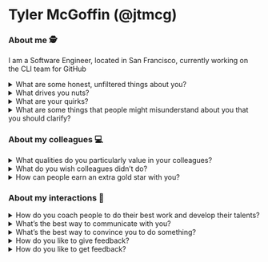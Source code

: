 # Tyler McGoffin (@jtmcg)

### About me 🕵️
I am a Software Engineer, located in San Francisco, currently working on the CLI team for GitHub 

<details>
  <summary>What are some honest, unfiltered things about you?</summary>
  * I've followed a circuitious route into tech. I started as a 🧑‍🔬 research scientist in photovoltaics (solar panel physics), 🧑‍🏫 taught abroad and domestically, 👾 designed and shipped video games, and eventually landed in 💻 tech where I've been both an Engineer and a Manager. All of these careers have contributed significantly to my success in tech so far.
  * I am an Eagle Scout 🦅 This seeded my love of the outdoors, including 🏕️, 🥾, 🎣, 🏹, and more
  * I am a triathlete 🏊 🚴 🏃 with a broken metabolism. I have a genetic disorder called [MCADD (Medium Chain Acyl-CoA Dehydrogenase Deficiency)](https://www.nhs.uk/conditions/mcadd/) that means I don't metabolize fat correctly and instead create toxins. It makes fueling during races, especially long distances, difficult
  * I love storytelling and D&D, and have a group that I play with weekly 🏰 🎲 🐉
  * I love dancing and dance music 🪩 I'm usually the best dancer at the wedding 😝
  * I will call you on your 💩 after asking enough questions to determine that it is, in fact, 💩
  * I'm married to the wickedly smart, incredibly talented, and astonishingly beautiful [@orhanna14](https://github.com/orhanna14). We have a giant, dire-floof-of-a-dog named Günter
</details>
	
<details>
  <summary>What drives you nuts?</summary>
  * Folks offloading decisions they own (not the same as delegating - delegating is great!)
  * Gaslighting, tribalism, and gatekeeping
  * An "I" vs "we" mentaility
  * Stating your opinions/assumptions as facts
  * Valuing correctness over improving/learning
  * Writing tests *after* writing code
</details> 

<details>
  <summary>What are your quirks?</summary>
  * I'm extremely social and chatty. I have learned to count in my head in group settings to make room for others to talk. What feels like _forever_ for me is really not that long at all 😅
  * My emoji game is strong... It has to be, because I'm quite sarcastic and love to keep communication light. Emojis _really_ help me communicate the tone of written text and are especially helpful for my dry humor/wit
  * Perfect is the enemy of good, so I'll prioritize pragmatism over perfectionism
  * My background in Physics 🧪 makes me very data-savvy and I heavily rely on data for decision making. However, I'm just as happy to make an uninformed bet *if* we've labelled it as such, have a hypothesis, and can't validate the outcomes
</details>
  
<details>
  <summary>What are some things that people might misunderstand about you that you should clarify?</summary>
  * When problem solving together, I can get intense. Some people have gotten uncomfortable with this, interpretting it as 😡 or 😖, but it really just means I'm very passionate about the problem
  * I have strong opinions, loosely held. That means I'll challenge you if we disagree, but I'm really just eager for you to change my mind - which I do. A LOT! There's a lot of smart people around and learning from them is 🔥
  * I believe that people problems are business problems 👥, so if work seems to halt in order to help myself or a colleague through something personal, it's still work-related to me
  * I am a firm believer in the 80/20 rule: you can get 80% of the way there (learning a new tool, understanding a problem, etc.) with 20% of the effort. I'm often content to stop there (unless 100% is necessary), which some folks interpret as a "lack of attention to detail" at times
  * I'm very comfortable taking charge/facilitating and will often slide into that role if I think a group needs it. Sometimes I overstep, here, and I welcome any feedback about this
  * When receiving feedback, I'll often ask a ton of clarifying questions. I am not challenging the validity of your feedback, but trying to narrow down the specific actions, feelings, behaviors, etc. that prompted the feedback so I have something specific to work on. I love getting feedback!! Please send it my way early and often 🫶
</details>

### About my colleagues 💻

<details>
  <summary>What qualities do you particularly value in your colleagues?</summary>
  * One who is as willing to learn as they are to teach
  * Overcommunication and banter
  * Empathy
  * A willingness to challenge thoughts, opinions, and assumptions - be it mine, their own, or others - in a way that empowers folks and facilitates conversation
  * Knowing when to bring problems to a discussion or to bring solutions. In engineering, folks often over-index on the latter
</details> 

<details>
  <summary>What do you wish colleagues didn’t do?</summary>
  * Focus on details when we're talking big picture
  * Introduce a proposed change to a decision without providing context/motivation for making that change
  * Disrespect their work-life balance
  * Make assumptions about what people already know
  * Propose solutions without understanding the problem
</details>
	
<details>
  <summary>How can people earn an extra gold star with you?</summary>
  * Change my mind
  * Teach me something new
  * Grow in some way, whether that's learning something new, doing something you've never done before, or adopting a new behavior/pattern you've been working on
  * Be intentional
  * Tell a witty joke or pun
  * Share something personal with me
  * Give me feedback
</details>

### About my interactions 👥

<details>
  <summary>How do you coach people to do their best work and develop their talents?</summary>
  * If we identify an area of growth, I really dig down into the root of any behavior before trying to help change it (within your comfort level, of course). For example, a previous colleague of mine struggled with not knowing when to stop going down a rabbit hole and come back up the investigation tree to start down another branch. Only by understanding *why* they felt they needed to do this were we able to overcome it. I've found this to be even more helpful for minorities groups in tech to both build my understanding of how to best support them and label the challenges our culture has put before them
  * I'll make no assumptions about what you already know and work to discover the basis of where to start, usually by asking you where you think you are and starting a few steps before that. This isn't because I don't believe in your capabilities/knowledge; it's because of unknown-unknowns and, when I don't do this, it can perpetuate imposter syndrome and discourage you to speak up if you're lost. Starting with "yes, I understand this bit" builds confidence and momentum that is conducive to learning
  * I'll ask a lot of questions to try to lead you to solutions/understanding on your own, but I won't patronize you if I have ideas - I'll share them once you've set the stage for yourself to understand where my solution/idea is coming from
  * You can't learn if you're afraid to fail, and if you're afraid to fail you're likely lacking psychologically safety. I will do everything I can to establish that psychological safety throughout the entirety of any growth or learning, often by shouldering insecurities and responsibilities myself
</details>
	
<details>
  <summary>What’s the best way to communicate with you?</summary>
  Slack works great, though I have notifications turned off after working hours (unless I have direct reports). That means that if you really need to get a hold of me you should page me
</details>

<details>
  <summary>What’s the best way to convince you to do something?</summary>
  Make me understand the problem we're solving, why solving that problem is important, and provide a hypothesis about how the thing I'm doing will solve that problem
</details>
	 
<details>
  <summary>How do you like to give feedback?</summary>
  * As timely as possible
  * With a micro-yes, such as "hey, I have some thoughts about *x*, are you in a good place for feedback?"
  * Slack if it's small, like "hey, I felt *x* by phrasing *y* in message *z*," but a call for most things
  * If on a call, I'll start with questions to understand context. Sometimes this means I made a bad assumption and I've often said, "actually, there's no feedback here. Thanks for clarifying!"
</details>

<details>
  <summary>How do you like to get feedback?</summary>
  Similarly to the above, but the added caveat is that I need some space to grok the feedback, meaning I'll ask a ton of questions to understand the situation. This is my way of narrowing down any feedback into something actionable for myself. As I said above, sometimes this makes folks feel as though I'm challenging the validity of their feedback. I'm not! If you feel this way please let me know and I'll do my best to reestablish how much I appreciate you giving me the feedback
</details>
